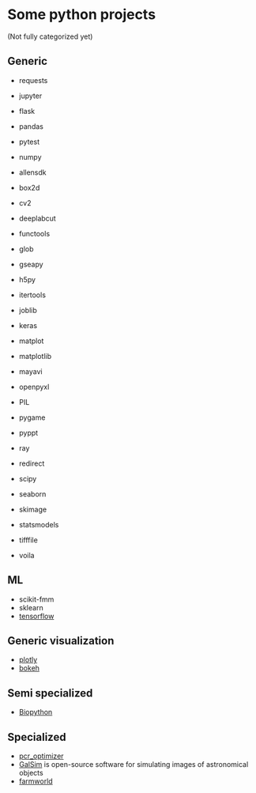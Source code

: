 # Some python projects

(Not fully categorized yet)

## Generic

* requests
* jupyter
* flask
* pandas
* pytest
* numpy


* allensdk
* box2d
* cv2
* deeplabcut
* functools
* glob
* gseapy
* h5py
* itertools
* joblib
* keras
* matplot
* matplotlib
* mayavi
* openpyxl
* PIL
* pygame
* pyppt
* ray
* redirect
* scipy
* seaborn
* skimage
* statsmodels
* tifffile
* voila

## ML

* scikit-fmm
* sklearn
* [tensorflow](https://www.tensorflow.org/)

## Generic visualization

* [plotly](https://plotly.com/python/)
* [bokeh](https://bokeh.org/)

## Semi specialized

* [Biopython](https://biopython.org/)

## Specialized

* [pcr_optimizer](https://github.com/Ara101/pcr_optimizer/)
* [GalSim](https://github.com/GalSim-developers/GalSim) is open-source software for simulating images of astronomical objects
* [farmworld](https://github.com/tomgrek/farmworld)

